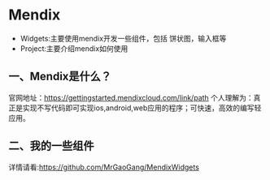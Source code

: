 # Mendix
- Widgets:主要使用mendix开发一些组件，包括 饼状图，输入框等
- Project:主要介绍mendix如何使用


## 一、Mendix是什么？
官网地址：https://gettingstarted.mendixcloud.com/link/path
个人理解为：真正是实现不写代码即可实现ios,android,web应用的程序；可快速，高效的编写轻应用。


## 二、我的一些组件
详情请看:https://github.com/MrGaoGang/MendixWidgets

